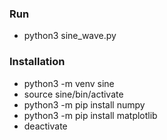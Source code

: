 ### Run
- python3 sine_wave.py

### Installation
- python3 -m venv sine
- source sine/bin/activate
- python3 -m pip install numpy
- python3 -m pip install matplotlib 
- deactivate
